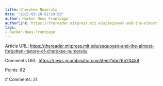 ```yaml
---
title: Cherokee Numerals
date: "2021-03-20 02:59:50"
author: Hacker News Frontpage
authorlink: https://thereader.mitpress.mit.edu/sequoyah-and-the-almost-forgotten-history-of-cherokee-numerals/
tags:
- Hacker-News-Frontpage
---
```


<p>Article URL: <a href="https://thereader.mitpress.mit.edu/sequoyah-and-the-almost-forgotten-history-of-cherokee-numerals/">https://thereader.mitpress.mit.edu/sequoyah-and-the-almost-forgotten-history-of-cherokee-numerals/</a></p>
<p>Comments URL: <a href="https://news.ycombinator.com/item?id=26520458">https://news.ycombinator.com/item?id=26520458</a></p>
<p>Points: 82</p>
<p># Comments: 21</p>
